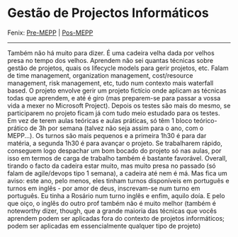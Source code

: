 # Gestão de Projectos Informáticos

Fenix: [Pre-MEPP](https://fenix.tecnico.ulisboa.pt/cursos/meic-a/disciplina-curricular/283003985068041) | [Pos-MEPP](https://fenix.tecnico.ulisboa.pt/cursos/meic-a/disciplina-curricular/564478961778809)

---
Também não há muito para dizer. É uma cadeira velha dada por velhos presa no tempo dos velhos. Aprendem não sei quantas técnicas sobre gestão de projetos, quais os lifecycle models para gerir projetos, etc. Falam de time management, organization management, cost/resource management, risk management, etc, tudo num contexto mais waterfall based. O projeto envolve gerir um projeto fictício onde aplicam as técnicas todas que aprendem, e até é giro (mas preparem-se para passar a vossa vida a mexer no Microsoft Project). Depois os testes são mais do mesmo, se participarem no projeto ficam já com tudo meio estudado para os testes.
Em vez de terem aulas teóricas e aulas práticas, só têm 1 bloco teórico-prático de 3h por semana (talvez não seja assim para o ano, com o MEPP...). Os turnos são mais pequenos e a primeira 1h30 é para dar matéria, a segunda 1h30 é para avançar o projeto. Se trabalharem rápido, conseguem logo despachar um bom bocado do projeto só nas aulas, por isso em termos de carga de trabalho também é bastante favorável.
Overall, tirando o facto da cadeira estar muito, mas muito presa no passado (só falam de agile/devops tipo 1 semana), a cadeira até nem é má. Mas fica um aviso: este ano, pelo menos, eles tinham turnos disponíveis em português e turnos em inglês - por amor de deus, inscrevam-se num turno em português. Eu tinha a Rosário num turno inglês e enfim, aquilo doía. E pelo que oiço, o inglês do outro prof também não é muito melhor
(também é noteworthy dizer, though, que a grande maioria das técnicas que vocês aprendem podem ser aplicadas fora do contexto de projetos informáticos; podem ser aplicadas em essencialmente qualquer tipo de projeto)
